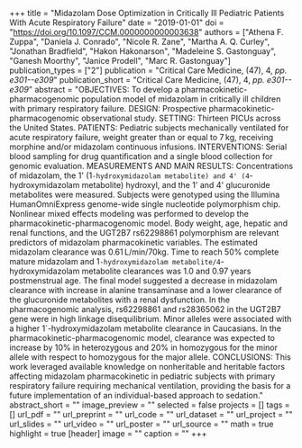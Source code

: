 +++
title = "Midazolam Dose Optimization in Critically Ill Pediatric Patients With Acute Respiratory Failure"
date = "2019-01-01"
doi = "https://doi.org/10.1097/CCM.0000000000003638"
authors = ["Athena F. Zuppa", "Daniela J. Conrado", "Nicole R. Zane", "Martha A. Q. Curley", "Jonathan Bradfield", "Hakon Hakonarson", "Madeleine S. Gastonguay", "Ganesh Moorthy", "Janice Prodell", "Marc R. Gastonguay"]
publication_types = ["2"]
publication = "Critical Care Medicine, (47), 4, _pp. e301--e309_"
publication_short = "Critical Care Medicine, (47), 4, _pp. e301--e309_"
abstract = "OBJECTIVES: To develop a pharmacokinetic-pharmacogenomic population model of midazolam in critically ill children with primary respiratory failure. DESIGN: Prospective pharmacokinetic-pharmacogenomic observational study. SETTING: Thirteen PICUs across the United States. PATIENTS: Pediatric subjects mechanically ventilated for acute respiratory failure, weight greater than or equal to 7 kg, receiving morphine and/or midazolam continuous infusions. INTERVENTIONS: Serial blood sampling for drug quantification and a single blood collection for genomic evaluation. MEASUREMENTS AND MAIN RESULTS: Concentrations of midazolam, the 1' (1`-hydroxymidazolam metabolite) and 4' (4`-hydroxymidazolam metabolite) hydroxyl, and the 1' and 4' glucuronide metabolites were measured. Subjects were genotyped using the Illumina HumanOmniExpress genome-wide single nucleotide polymorphism chip. Nonlinear mixed effects modeling was performed to develop the pharmacokinetic-pharmacogenomic model. Body weight, age, hepatic and renal functions, and the UGT2B7 rs62298861 polymorphism are relevant predictors of midazolam pharmacokinetic variables. The estimated midazolam clearance was 0.61 L/min/70kg. Time to reach 50% complete mature midazolam and 1`-hydroxymidazolam metabolite/4`-hydroxymidazolam metabolite clearances was 1.0 and 0.97 years postmenstrual age. The final model suggested a decrease in midazolam clearance with increase in alanine transaminase and a lower clearance of the glucuronide metabolites with a renal dysfunction. In the pharmacogenomic analysis, rs62298861 and rs28365062 in the UGT2B7 gene were in high linkage disequilibrium. Minor alleles were associated with a higher 1`-hydroxymidazolam metabolite clearance in Caucasians. In the pharmacokinetic-pharmacogenomic model, clearance was expected to increase by 10% in heterozygous and 20% in homozygous for the minor allele with respect to homozygous for the major allele. CONCLUSIONS: This work leveraged available knowledge on nonheritable and heritable factors affecting midazolam pharmacokinetic in pediatric subjects with primary respiratory failure requiring mechanical ventilation, providing the basis for a future implementation of an individual-based approach to sedation."
abstract_short = ""
image_preview = ""
selected = false
projects = []
tags = []
url_pdf = ""
url_preprint = ""
url_code = ""
url_dataset = ""
url_project = ""
url_slides = ""
url_video = ""
url_poster = ""
url_source = ""
math = true
highlight = true
[header]
image = ""
caption = ""
+++

